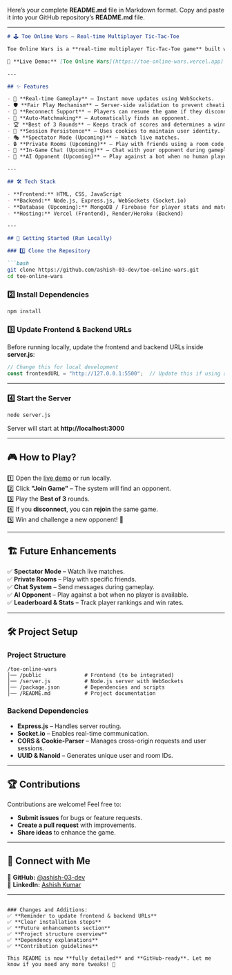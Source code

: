 Here’s your complete **README.md** file in Markdown format. Copy and paste it into your GitHub repository’s **README.md** file.  

---

```markdown
# 🕹️ Toe Online Wars – Real-time Multiplayer Tic-Tac-Toe  

Toe Online Wars is a **real-time multiplayer Tic-Tac-Toe game** built with **Node.js, Express, and Socket.io**. It provides a smooth online gaming experience with automatic matchmaking, reconnection support, and fair play mechanisms.  

🚀 **Live Demo:** [Toe Online Wars](https://toe-online-wars.vercel.app)  

---

## ✨ Features  

- 🔄 **Real-time Gameplay** – Instant move updates using WebSockets.  
- 🛡️ **Fair Play Mechanism** – Server-side validation to prevent cheating.  
- 🔄 **Reconnect Support** – Players can resume the game if they disconnect.  
- 🤖 **Auto-Matchmaking** – Automatically finds an opponent.  
- 🏆 **Best of 3 Rounds** – Keeps track of scores and determines a winner.  
- 🍪 **Session Persistence** – Uses cookies to maintain user identity.  
- 🎭 **Spectator Mode (Upcoming)** – Watch live matches.  
- 🔒 **Private Rooms (Upcoming)** – Play with friends using a room code.  
- 💬 **In-Game Chat (Upcoming)** – Chat with your opponent during gameplay.  
- 🤖 **AI Opponent (Upcoming)** – Play against a bot when no human player is available.  

---

## 🛠️ Tech Stack  

- **Frontend:** HTML, CSS, JavaScript  
- **Backend:** Node.js, Express.js, WebSockets (Socket.io)  
- **Database (Upcoming):** MongoDB / Firebase for player stats and matchmaking  
- **Hosting:** Vercel (Frontend), Render/Heroku (Backend)  

---

## 🚀 Getting Started (Run Locally)  

### 1️⃣ Clone the Repository  

```bash
git clone https://github.com/ashish-03-dev/toe-online-wars.git
cd toe-online-wars
```

### 2️⃣ Install Dependencies  

```bash
npm install
```

### 3️⃣ Update Frontend & Backend URLs  

Before running locally, update the frontend and backend URLs inside **server.js**:  

```javascript
// Change this for local development
const frontendURL = "http://127.0.0.1:5500";  // Update this if using a different frontend setup
```

---

### 4️⃣ Start the Server  

```bash
node server.js
```

Server will start at **http://localhost:3000**  

---

## 🎮 How to Play?  

1️⃣ Open the [live demo](https://toe-online-wars.vercel.app) or run locally.  
2️⃣ Click **"Join Game"** – The system will find an opponent.  
3️⃣ Play the **Best of 3** rounds.  
4️⃣ If you **disconnect**, you can **rejoin** the same game.  
5️⃣ Win and challenge a new opponent! 🎉  

---

## 🏗️ Future Enhancements  

✅ **Spectator Mode** – Watch live matches.  
✅ **Private Rooms** – Play with specific friends.  
✅ **Chat System** – Send messages during gameplay.  
✅ **AI Opponent** – Play against a bot when no player is available.  
✅ **Leaderboard & Stats** – Track player rankings and win rates.  

---

## 🛠️ Project Setup  

### Project Structure  

```
/toe-online-wars
│── /public              # Frontend (to be integrated)
│── /server.js           # Node.js server with WebSockets
│── /package.json        # Dependencies and scripts
│── /README.md           # Project documentation
```

### Backend Dependencies  

- **Express.js** – Handles server routing.  
- **Socket.io** – Enables real-time communication.  
- **CORS & Cookie-Parser** – Manages cross-origin requests and user sessions.  
- **UUID & Nanoid** – Generates unique user and room IDs.  

---

## 🏆 Contributions  

Contributions are welcome! Feel free to:  

- **Submit issues** for bugs or feature requests.  
- **Create a pull request** with improvements.  
- **Share ideas** to enhance the game.  

---

## 🔗 Connect with Me  

📌 **GitHub:** [@ashish-03-dev](https://github.com/ashish-03-dev)  
📌 **LinkedIn:** [Ashish Kumar](https://www.linkedin.com/in/ashish-kumar-03-dev)  

---

```

### Changes and Additions:
✅ **Reminder to update frontend & backend URLs**  
✅ **Clear installation steps**  
✅ **Future enhancements section**  
✅ **Project structure overview**  
✅ **Dependency explanations**  
✅ **Contribution guidelines**  

This README is now **fully detailed** and **GitHub-ready**. Let me know if you need any more tweaks! 🚀
